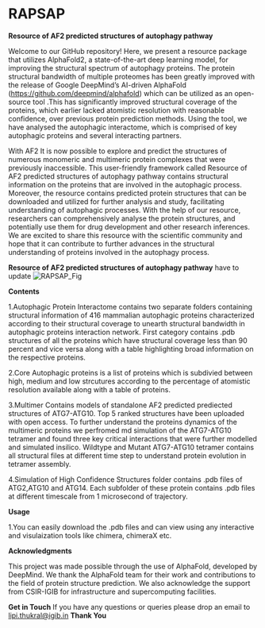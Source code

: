 # RAPSAP 

**Resource of AF2 predicted structures of autophagy pathway**

Welcome to our GitHub repository! Here, we present a resource package that utilizes AlphaFold2, a state-of-the-art deep learning model, for improving the structural spectrum of autophagy proteins. The protein structural bandwidth of multiple proteomes has been greatly improved with the release of Google DeepMind’s AI-driven AlphaFold (https://github.com/deepmind/alphafold) which can be utilized as an open-source tool .This  has significantly improved structural coverage of the proteins, which earlier lacked atomistic resolution with reasonable confidence, over previous protein prediction methods. Using the tool, we have analysed the autophagic interactome, which is comprised of key autophagic proteins and several interacting partners.

With AF2 It is now possible to explore and predict the structures of numerous monomeric and multimeric protein complexes that were previously inaccessible. 
This user-friendly framework called Resource of AF2 predicted structures of autophagy pathway contains structural information on the proteins that are involved in the autophagic process. Moreover, the resource contains predicted protein structures that can be downloaded and utilized for further analysis and study, facilitating understanding of autophagic processes. With the help of our resource, researchers can comprehensively analyse the protein structures, and potentially use them for drug development and other research inferences. We are excited to share this resource with the scientific community and hope that it can contribute to further advances in the structural understanding of proteins involved in the autophagy process.


**Resource of AF2 predicted structures of autophagy pathway** have to update
![RAPSAP_Fig](https://user-images.githubusercontent.com/65184350/229787425-64bf8d7b-4fa6-46c0-8623-86a652d126a1.png)



**Contents**

1.Autophagic Protein Interactome  contains two separate folders containing structural information of 416 mammalian autophagic proteins characterized according to their structural coverage to unearth structural bandwidth in autophagic proteins interaction network. First category contains .pdb structures of all the proteins which have structural coverage less than 90 percent and vice versa along with a table highlighting broad information on the respective proteins.

2.Core Autophagic proteins is a list of proteins which is subdivied between high, medium and low strcutures according to the percentage of atomistic resolution available along with a table of proteins.

3.Multimer Contains models of standalone AF2 predicted prediected structures of ATG7-ATG10. Top 5 ranked structures have been uploaded with open access. To further understand the proteins dynamics of the multimeric proteins we perfromed md simulation of the ATG7-ATG10 tetramer and found three key critical interactions that were further modelled and simulated insilico. Wildtype and Mutant ATG7-ATG10 tetramer contains all structural files at different time step to understand protein evolution in tetramer assembly.


4.Simulation of High Confidence Structures folder contains .pdb files of ATG2,ATG10 and ATG14. Each subfolder of these protein contains .pdb files at different timescale from 1 microsecond of trajectory.

**Usage**

1.You can easily download the .pdb files and can view using any interactive and visulaization tools like chimera, chimeraX etc.



**Acknowledgments**

This project was made possible through the use of AlphaFold, developed by DeepMind. We thank the AlphaFold team for their work and contributions to the field of protein structure prediction. We also acknowledge the support from CSIR-IGIB for infrastructure and supercomputing facilities.  

**Get in Touch**
If you have any questions or queries please drop an email to lipi.thukral@igib.in
**Thank You**
